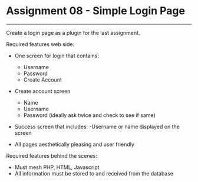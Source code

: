 # Assignment 08 - Simple Login Page

---

Create a login page as a plugin for the last assignment.

Required features web side:

- One screen for login that contains:
     - Username
     - Password
     - Create Account

- Create account screen
     - Name
     - Username
     - Password (ideally ask twice and check to see if same)

- Success screen that includes:
     -Username or name displayed on the screen

- All pages aesthetically pleasing and user friendly

Required features behind the scenes:
- Must mesh PHP, HTML, Javascript
- All information must be stored to and received from the database
